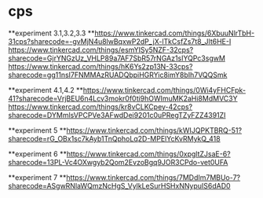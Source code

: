 # cps

**experiment 3.1,3.2,3.3
**https://www.tinkercad.com/things/6XbuuNlrTbH-31cps?sharecode=-gvMjN4u8lwBqxwP2dP_jX-lTkCsfZs7t8_Jlt6HE-I
https://www.tinkercad.com/things/esmYISy5NZF-32cps?sharecode=GjrYNGzUz_VHLP89a7AF7SbR57rNGAz1sIYQPc3sgwM
https://www.tinkercad.com/things/hK6Ys2zp13N-33cps?sharecode=gg11nsI7FNMMAzRUADQbpiHGRYic8imY8bIh7VQQSmk

**experiment 4.1,4.2
**https://www.tinkercad.com/things/0Wi4yFHCFpk-41?sharecode=VrjBEU6n4Lcv3mokr0f0ti9hOWImuMK2aHi8MdMVC3Y
https://www.tinkercad.com/things/kr8vCLKCpey-42cps?sharecode=DYMmlsVPCPVe3AFwdDei9201c0uPRegTZyFZZ4391ZI

**experiment 5
**https://www.tinkercad.com/things/kWIJQPKTBRQ-51?sharecode=rG_OBx1sc7kAyb1TnQphoLq2D-MPElYcKvRMykQ_418

**experiment 6
**https://www.tinkercad.com/things/0xpgltZJsaE-6?sharecode=13PL-Vc4OXwgyb2Qom2EvzoBgq9JOR3CPdo-vet0UFA

**experiment 7
**https://www.tinkercad.com/things/7MDdIm7MBUo-7?sharecode=ASgwRNlaWQmzNcHgS_VylkLeSurHSHxNNypuIS6dAD0
